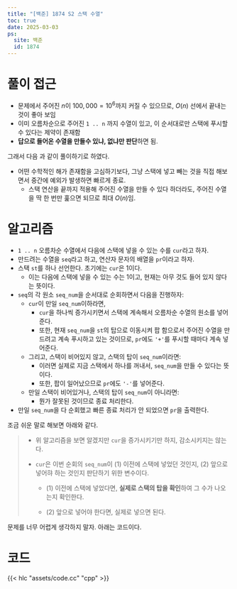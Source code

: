 ```yaml
---
title: "[백준] 1874 S2 스택 수열"
toc: true
date: 2025-03-03
ps:
  site: 백준
  id: 1874
---
```


# 풀이 접근

* 문제에서 주어진 $n$이 $100,000 = 10^6$까지 커질 수 있으므로, $O(n)$ 선에서 끝내는 것이 좋아 보임
* 이미 오름차순으로 주어진 `1 .. n` 까지 수열이 있고, 이 순서대로만 스택에 푸시할 수 있다는 제약이 존재함
* **답으로 들어온 수열을 만들수 있냐, 없냐만 판단**하면 됨.

그래서 다음 과 같이 풀이하기로 하였다.

* 어떤 수학적인 해가 존재함을 고심하기보다, 그냥 스택에 넣고 빼는 것을 직접 해보면서 중간에 예외가 발생하면 빠르게 종료. 
  * 스택 연산을 끝까지 적용해 주어진 수열을 만들 수 있다 하더라도, 주어진 수열을 딱 한 번만 훑으면 되므로 최대 $O(n)$임.

# 알고리즘

* `1 .. n` 오름차순 수열에서 다음에 스택에 넣을 수 있는 수를 `cur`라고 하자.
* 만드려는 수열을 `seq`라고 하고, 연산자 문자의 배열을 `pr`이라고 하자.
* 스택 `st`를 하나 선언한다. 초기에는 `cur`은 1이다. 
  * 이는 다음에 스택에 넣을 수 있는 수는 1이고, 현재는 아무 것도 들어 있지 않다는 뜻이다.
* `seq`의 각 원소 `seq_num`을 순서대로 순회하면서 다음을 진행하자:
  * `cur`이 만일 `seq_num`이하라면, 
    * `cur`을 하나씩 증가시키면서 스택에 계속해서 오름차순 수열의 원소를 넣어준다.
    * 또한, 현재 `seq_num`을 `st`의 탑으로 이동시켜 팝 함으로서 주어진 수열을 만드려고 계속 푸시하고 있는 것이므로, `pr`에도 `'+'`를 푸시할 때마다 계속 넣어준다.
  * 그리고, 스택이 비어있지 않고, 스택의 탑이 `seq_num`이라면:
    * 이러면 실제로 지금 스택에서 하나를 꺼내서, `seq_num`을 만들 수 있다는 뜻이다.
    * 또한, 팝이 일어났으므로 `pr`에도 `'-'`를 넣어준다.
  * 만일 스택이 비어있거나, 스택의 탑이 `seq_num`이 아니라면:
    * 뭔가 잘못된 것이므로 종료 처리한다.
* 만일 `seq_num`을 다 순회했고 빠른 종료 처리가 안 되었으면 `pr`을 출력한다.

조금 쉬운 말로 해보면 아래와 같다.

> * 위 알고리즘을 보면 알겠지만 `cur`을 증가시키기만 하지, 감소시키지는 않는다.
>
> * `cur`은 이번 순회의 `seq_num`이 (1) 이전에 스택에 넣었던 것인지, (2) 앞으로 넣어햐 하는 것인지 판단하기 위한 변수이다.
>
>   * (1) 이전에 스택에 넣었다면, **실제로 스택의 탑을 확인**하여 그 수가 나오는지 확인한다.
>
>   * (2) 앞으로 넣어야 한다면, 실제로 넣으면 된다.

문제를 너무 어렵게 생각하지 말자. 아래는 코드이다.

# 코드

{{< hlc "assets/code.cc" "cpp" >}}
